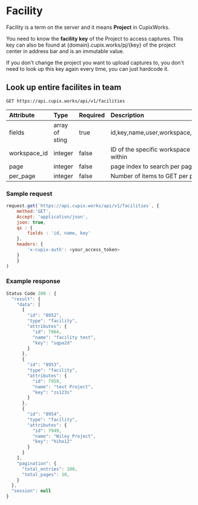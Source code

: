 # Facility

Facility is a term on the server and it means **Project** in CupixWorks.

You need to know the **facility key** of the Project to access captures. This key can also be found at {domain}.cupix.works/pj/{key} of the project center in address bar and is an immutable value.

If you don't change the project you want to upload captures to, you don't need to look up this key again every time, you can just hardcode it.

## Look up entire facilites in team

`GET https://api.cupix.works/api/v1/facilities`

| Attribute    | Type           | Required | Description                                   |
| :----------- | :------------- | :------- | :-------------------------------------------- |
| fields       | array of sting | true     | id,key,name,user,workspace,permission         |
| workspace_id | integer        | false    | ID of the specific workspace to search within |
| page         | integer        | false    | page index to search per page                 |
| per_page     | integer        | false    | Number of items to GET per page               |

### Sample request

```js
request.get(`https://api.cupix.works/api/v1/facilities`, {
    method:'GET',
    Accept: 'application/json',
    json: true,
    qs : {
        fields : 'id, name, key'
    },
    headers: {
    	'x-cupix-auth': <your_access_token>
    }
    }
)
```

### Example response

```js
Status Code 200 : {
  "result": {
    "data": [
      {
        "id": "8952",
        "type": "facility",
        "attributes": {
          "id": 7964,
          "name": "facility test",
          "key": "sqpa2d"
        }
      },
      {
        "id": "8953",
        "type": "facility",
        "attributes": {
          "id": 7959,
          "name": "test Project",
          "key": "zs123s"
        }
      },
      {
        "id": "8954",
        "type": "facility",
        "attributes": {
          "id": 7949,
          "name": "Wiley Project",
          "key": "hiho12"
        }
      }
    ],
    "pagination": {
      "total_entries": 100,
      "total_pages": 10,
    }
  },
  "session": null
}
```
